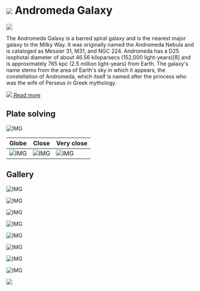 # ![](..//Imaging//Common/pyl-tiny.png) Andromeda Galaxy
![](..//Imaging//HD/Andromeda_Galaxy+00+co.jpg)

The Andromeda Galaxy is a barred spiral galaxy and is the nearest major galaxy to the Milky Way. It was originally named the Andromeda Nebula and is cataloged as Messier 31, M31, and NGC 224. Andromeda has a D25 isophotal diameter of about 46.56 kiloparsecs (152,000 light-years)[8] and is approximately 765 kpc (2.5 million light-years) from Earth. The galaxy's name stems from the area of Earth's sky in which it appears, the constellation of Andromeda, which itself is named after the princess who was the wife of Perseus in Greek mythology. 

[![](..//Imaging//Common/Wikipedia.png) Read more](https://en.wikipedia.org/wiki/Andromeda_Galaxy)
## Plate solving 


![IMG](..//Imaging//HD/Andromeda_Galaxy_Annotated.jpg)


| Globe | Close | Very close |
| ----- | ----- | ----- |
|![IMG](..//Imaging//HD/Andromeda_Galaxy_Globe.jpg) |![IMG](..//Imaging//HD/Andromeda_Galaxy_Close.jpg) |![IMG](..//Imaging//HD/Andromeda_Galaxy_Closer.jpg) |

## Gallery
![IMG](..//Imaging//HD/Andromeda_Galaxy+00+co.jpg) 

![IMG](..//Imaging//HD/Andromeda_Galaxy+01+co.jpg) 

![IMG](..//Imaging//HD/Andromeda_Galaxy+02+co.jpg) 

![IMG](..//Imaging//HD/Andromeda_Galaxy+03+co.jpg) 

![IMG](..//Imaging//HD/Andromeda_Galaxy+04+co.jpg) 

![IMG](..//Imaging//HD/Andromeda_Galaxy+05+co.jpg) 

![IMG](..//Imaging//HD/Andromeda_Galaxy+06+co.jpg) 

![IMG](..//Imaging//HD/Andromeda_Galaxy+07+co.jpg) 

![](..//Imaging//HD/Andromeda_Galaxy+00+bg.jpg)
